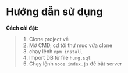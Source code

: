 # Hướng dẫn sử dụng

**Cách cài đặt:**  
> 1. Clone project về  
> 2. Mở CMD, cd tới thư mục vừa clone  
> 3. chạy lệnh `npm install`  
> 4. Import DB từ file `hung.sql`  
> 5. Chạy lệnh `node index.js` để bật server  
